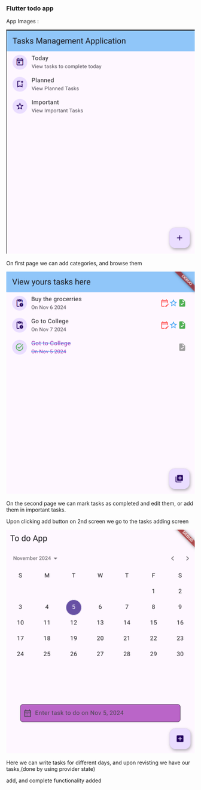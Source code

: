 ### Flutter todo app


App Images : 

![](image.png)

On first page we can add categories, and browse them

![alt text](image-1.png)

On the second page we can mark tasks as completed and edit them, or add them in important tasks.

Upon clicking add button on 2nd screen we go to the tasks adding screen

![alt text](image-2.png)


Here we can write tasks for different days, and upon revisting we have our tasks,(done by using provider state)

add, and complete functionality added